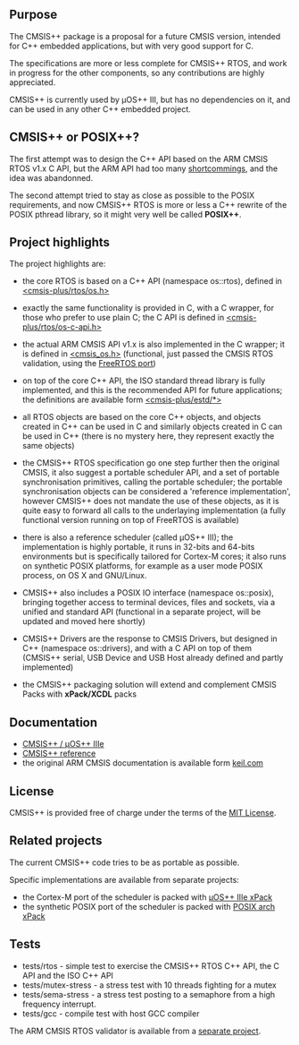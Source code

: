 ## Purpose

The CMSIS++ package is a proposal for a future CMSIS version, intended for C++ embedded applications, but with very good support for C. 

The specifications are more or less complete for CMSIS++ RTOS, and work in progress for the other components, so any contributions are highly appreciated.

CMSIS++ is currently used by µOS++ III, but has no dependencies on it, and can be used in any other C++ embedded project.

## CMSIS++ or POSIX++?

The first attempt was to design the C++ API based on the ARM CMSIS RTOS v1.x C API, but the ARM API had too many [shortcommings](https://github.com/ARM-software/CMSIS/issues/64), and the idea was abandonned. 

The second attempt tried to stay as close as possible to the POSIX requirements, and now CMSIS++ RTOS is more or less a C++ rewrite of the POSIX pthread library, so it might very well be called **POSIX++**.

## Project highlights

The project highlights are:

- the core RTOS is based on a C++ API (namespace os::rtos), defined in [<cmsis-plus/rtos/os.h>](https://github.com/micro-os-plus/cmsis-plus/blob/xpack/include/cmsis-plus/rtos/os.h)

- exactly the same functionality is provided in C, with a C wrapper, for those who prefer to use plain C; the C API is defined in [<cmsis-plus/rtos/os-c-api.h>](https://github.com/micro-os-plus/cmsis-plus/blob/xpack/include/cmsis-plus/rtos/os-c-api.h)

- the actual ARM CMSIS API v1.x is also implemented in the C wrapper; it is defined in [<cmsis_os.h>](https://github.com/micro-os-plus/cmsis-plus/blob/xpack/include/cmsis-plus/legacy/cmsis_os.h) (functional, just passed the CMSIS RTOS validation, using the [FreeRTOS port](https://github.com/xpacks/freertos/blob/xpack/cmsis-plus/include/cmsis-plus/rtos/port/os-inlines.h))

- on top of the core C++ API, the ISO standard thread library is fully implemented, and this is the recommended API for future applications; the definitions are available form [<cmsis-plus/estd/*>](https://github.com/micro-os-plus/cmsis-plus/tree/xpack/include/cmsis-plus/estd)

- all RTOS objects are based on the core C++ objects, and objects created in C++ can be used in C and similarly objects created in C can be used in C++ (there is no mystery here, they represent exactly the same objects)

- the CMSIS++ RTOS specification go one step further then the original CMSIS, it also suggest a portable scheduler API, and a set of portable synchronisation primitives, calling the portable scheduler; the portable synchronisation objects can be considered a 'reference implementation', however CMSIS++ does not mandate the use of these objects, as it is quite easy to forward all calls to the underlaying implementation (a fully functional version running on top of FreeRTOS is available)

- there is also a reference scheduler (called µOS++ III); the implementation is highly portable, it runs in 32-bits and 64-bits environments but is specifically tailored for Cortex-M cores; it also runs on synthetic POSIX platforms, for example as a user mode POSIX process, on OS X and GNU/Linux. 

- CMSIS++ also includes a POSIX IO interface (namespace os::posix), bringing together access to terminal devices, files and sockets, via a unified and standard API (functional in a separate project, will be updated and moved here shortly)

- CMSIS++ Drivers are the response to CMSIS Drivers, but designed in C++ (namespace os::drivers), and with a C API on top of them (CMSIS++ serial, USB Device and USB Host already defined and partly implemented)

- the CMSIS++ packaging solution will extend and complement CMSIS Packs with **xPack/XCDL** packs

## Documentation

* [CMSIS++ / µOS++ IIIe](http://micro-os-plus.github.io)
* [CMSIS++ reference](http://micro-os-plus.github.io/reference/cmsis-plus/)
* the original ARM CMSIS documentation is available form 
[keil.com](http://www.keil.com/pack/doc/CMSIS/General/html/index.html)

## License

CMSIS++ is provided free of charge under the terms of the [MIT License](https://opensource.org/licenses/MIT).

## Related projects

The current CMSIS++ code tries to be as portable as possible.

Specific implementations are available from separate projects:

- the Cortex-M port of the scheduler is packed with [µOS++ IIIe xPack](https://github.com/micro-os-plus/micro-os-plus-iii)
- the synthetic POSIX port of the scheduler is packed with [POSIX arch xPack](https://github.com/micro-os-plus/posix-arch)

## Tests

* tests/rtos - simple test to exercise the CMSIS++ RTOS C++ API, the C API and the ISO C++ API
* tests/mutex-stress - a stress test with 10 threads fighting for a mutex
* tests/sema-stress - a stress test posting to a semaphore from a high frequency interrupt.
* tests/gcc - compile test with host GCC compiler

The ARM CMSIS RTOS validator is available from a [separate project](https://github.com/xpacks/arm-cmsis-rtos-validator).


